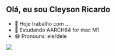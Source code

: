 ## Olá, eu sou Cleyson Ricardo

- 🔭 Hoje trabalho com ... 
- 🌱 Estudando AARCH64 for mac M1
- 😄 Pronouns: ele/dele

<div>
  <a href="https://www.linkedin.com/in/cleysonricardo" target="_blank">
    <img src="https://img.shields.io/badge/-LinkedIn-%23007785?style=for-the-badge&logo=linkedin&logoColor=white" target="_blank">
  </a>
</div>
